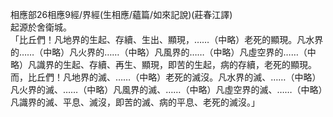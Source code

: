 相應部26相應9經/界經(生相應/蘊篇/如來記說)(莊春江譯)  
起源於舍衛城。  
「比丘們！凡地界的生起、存續、生出、顯現，……（中略）老死的顯現。凡水界的……（中略）凡火界的……（中略）凡風界的……（中略）凡虛空界的……（中略）凡識界的生起、存續、再生、顯現，即苦的生起，病的存續，老死的顯現。  
而，比丘們！凡地界的滅、……（中略）老死的滅沒。凡水界的滅、……（中略）凡火界的滅、……（中略）凡風界的滅、……（中略）凡虛空界的滅、……（中略）凡識界的滅、平息、滅沒，即苦的滅、病的平息、老死的滅沒。」  
  
  
